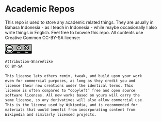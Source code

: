 # Academic Repos

This repo is used to store any academic related things. They are usually in Bahasa Indonesia - as I teach in Indonesia - while maybe occasionally I also write things in English. Feel free to browse this repo. All contents use Creative Common CC-BY-SA license:

![CC-BY-SA](images/cc-by-sa.png)
```
Attribution-ShareAlike
CC BY-SA

This license lets others remix, tweak, and build upon your work 
even for commercial purposes, as long as they credit you and 
license their new creations under the identical terms. This 
license is often compared to “copyleft” free and open source 
software licenses. All new works based on yours will carry the 
same license, so any derivatives will also allow commercial use. 
This is the license used by Wikipedia, and is recommended for 
materials that would benefit from incorporating content from 
Wikipedia and similarly licensed projects.
```
